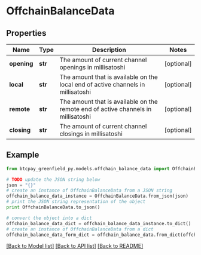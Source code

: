 # OffchainBalanceData


## Properties
Name | Type | Description | Notes
------------ | ------------- | ------------- | -------------
**opening** | **str** | The amount of current channel openings in millisatoshi | [optional] 
**local** | **str** | The amount that is available on the local end of active channels in millisatoshi | [optional] 
**remote** | **str** | The amount that is available on the remote end of active channels in millisatoshi | [optional] 
**closing** | **str** | The amount of current channel closings in millisatoshi | [optional] 

## Example

```python
from btcpay_greenfield_py.models.offchain_balance_data import OffchainBalanceData

# TODO update the JSON string below
json = "{}"
# create an instance of OffchainBalanceData from a JSON string
offchain_balance_data_instance = OffchainBalanceData.from_json(json)
# print the JSON string representation of the object
print OffchainBalanceData.to_json()

# convert the object into a dict
offchain_balance_data_dict = offchain_balance_data_instance.to_dict()
# create an instance of OffchainBalanceData from a dict
offchain_balance_data_form_dict = offchain_balance_data.from_dict(offchain_balance_data_dict)
```
[[Back to Model list]](../README.md#documentation-for-models) [[Back to API list]](../README.md#documentation-for-api-endpoints) [[Back to README]](../README.md)


